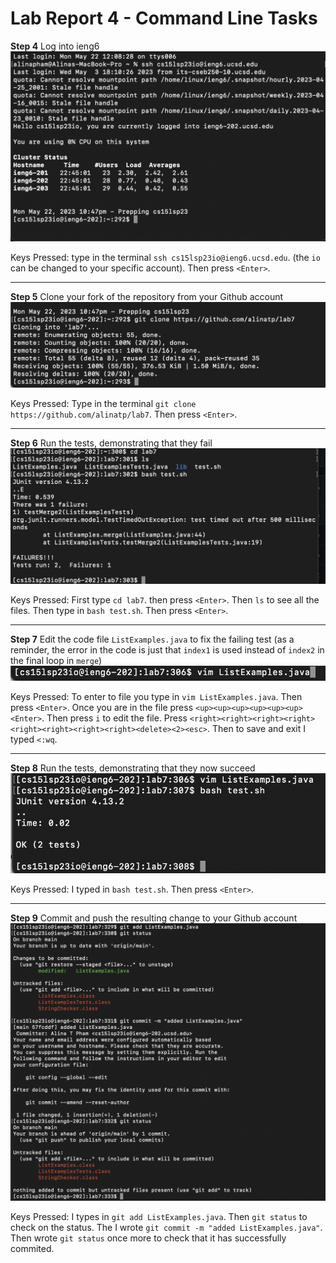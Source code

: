 # Lab Report 4 - Command Line Tasks

**Step 4** 
Log into ieng6
![step 4](https://github.com/alinatp/cse15l-lab-reports/blob/main/ieng6.png)

Keys Pressed: type in the terminal `ssh cs15lsp23io@ieng6.ucsd.edu`. (the `io` can be changed to your specific account).
Then press `<Enter>`.

---

**Step 5** 
Clone your fork of the repository from your Github account
![step 5](gitClone.png)

Keys Pressed: Type in the terminal `git clone https://github.com/alinatp/lab7`. Then press `<Enter>`.

---

**Step 6** 
Run the tests, demonstrating that they fail
![step 6](test1.png)

Keys Pressed: First type `cd lab7`. then press `<Enter>`. Then `ls` to see all the files. Then type in `bash test.sh`. 
Then press `<Enter>`.

---

**Step 7** 
Edit the code file `ListExamples.java` to fix the failing test (as a reminder, 
the error in the code is just that `index1` is used instead of `index2` in the final loop in `merge`)
![step 7](vim.png)

Keys Pressed: To enter to file you type in `vim ListExamples.java`. Then press `<Enter>`. Once you are in the file
press `<up><up><up><up><up><up><Enter>`. Then press `i` to edit the file. Press `<right><right><right><right><right><right><right><right><delete><2><esc>`. Then to save and exit I typed `<:wq`.

---

**Step 8** 
Run the tests, demonstrating that they now succeed
![step 8](test2.png)

Keys Pressed: I typed in `bash test.sh`. Then press `<Enter>`.

---

**Step 9** 
Commit and push the resulting change to your Github account
![step 9](commit.png)

Keys Pressed: I types in `git add ListExamples.java`. Then `git status` to check on the status. The I wrote `git commit -m "added ListExamples.java"`.
Then wrote `git status` once more to check that it has successfully commited. 


